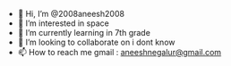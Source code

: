 - 👋 Hi, I’m @2008aneesh2008
- 👀 I’m interested in space
- 🌱 I’m currently learning in 7th grade
- 💞️ I’m looking to collaborate on i dont know
- 📫 How to reach me gmail : aneeshnegalur@gmail.com
<!---
2008aneesh2008/2008aneesh2008 is a ✨ special ✨ repository because its `README.md` (this file) appears on your GitHub profile.
You can click the Preview link to take a look at your changes.
--->
